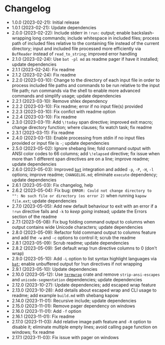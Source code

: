 # Changelog

* 1.0.0 (2023-02-21): Initial release
* 1.0.1 (2023-02-21): Update dependencies
* 2.0.0 (2023-02-22): Include stderr in `!run:` output;
  enable backslash-wrapping long commands;
  include whitespace in included files;
  process path of included files relative to the containing file instead of the
  current directory; input and included file processed more efficiently via
  `BufReader` instead of `read_to_string`; improved error handling
* 2.1.0 (2023-02-24): Use `bat -pl md` as readme pager if have it installed;
  update dependencies
* 2.1.1 (2023-02-24): Fix readme
* 2.1.2 (2023-02-24): Fix readme
* 2.2.0 (2023-03-10): Change to the directory of each input file in order to
  process included file paths and commands to be run relative to the input file
  path; run commands via the shell to enable more advanced commands and simplify
  usage; update dependencies
* 2.2.1 (2023-03-10): Remove shlex dependency
* 2.2.2 (2023-03-10): Fix readme; error if no input file(s) provided
* 2.2.3 (2023-03-10): Fix confict with readme option
* 2.2.4 (2023-03-10): Fix readme
* 2.3.0 (2023-03-11): Add `\!today` span directive; improved exit macro; change
  directory function; where clauses; fix watch task; fix readme
* 2.3.1 (2023-03-11): Fix readme
* 2.4.0 (2023-03-13): Enable processing from stdin if no input files provided or
  input file is `-`; update dependencies
* 2.5.0 (2023-05-02): Ignore shebang line; fold command output with ANSI color
  codes to 66 columns; add `\!elapsed` directive; fix issue when more than 1
  different span directives are on a line; improve readme; update dependencies
* 2.6.0 (2023-05-03): Improved [`bat`] integration and added `-p`, `-P`, `-H`,
  `-l` options; improve readme; `CHANGELOG.md`; eliminate `execute`
  dependency; update dependencies
* 2.6.1 (2023-05-03): Fix changelog, help
* 2.6.2 (2023-05-04): Fix bug: `ERROR: Could not change directory to "": No such
  file or directory (os error 2)` when running `kapow file.ext`; update
  dependencies
* 2.7.0 (2023-05-05): Add new default behaviour to exit with an error if a
  `!run` directive fails and `-k` to *keep going* instead; update the Errors
  section of the readme
* 2.7.1 (2023-05-08): Fix bug folding command output to columns when output
  contains wide Unicode characters; update dependencies
* 2.8.0 (2023-05-09): Refactor fold command output to columns feature and add
  the `-w` and `-c` options to control it; scrub the readme
* 2.8.1 (2023-05-09): Scrub readme; update dependencies
* 2.8.2 (2023-05-09): Set default wrap !run directive columns to 0 (don't wrap)
* 2.9.0 (2023-05-10): Add `-L` option to list syntax highlight languages via
  [`bat`]; enable unbuffered output for !run directives if not wrapping
* 2.9.1 (2023-05-10): Update dependencies
* 2.10.0 (2023-05-12): Use [`termwrap`] crate and remove `strip-ansi-escapes`
  and `unicode-segmentation` dependencies; update dependencies
* 2.12.0 (2023-10-27): Update dependencies; add escaped wrap feature
* 2.13.0 (2023-10-28): Add details about escaped wrap and CLI usage to readme;
  add example `build.md` with shebang kapow
* 2.14.0 (2023-11-01): Recursive include; update dependencies
* 2.15.0 (2023-11-01): Remove pager dependency on windows
* 2.16.0 (2023-11-01): Add `-f` option
* 2.16.1 (2023-11-01): Fix readme
* 2.17.0 (2023-11-03): Add relative image path feature and `-R` option to
  disable it; eliminate multiple empty lines; avoid calling page function on
  windows; fix readme
* 2.17.1 (2023-11-03): Fix issue with pager on windows

[`bat`]: https://crates.io/crates/bat
[`termwrap`]: https://crates.io/crates/termwrap

